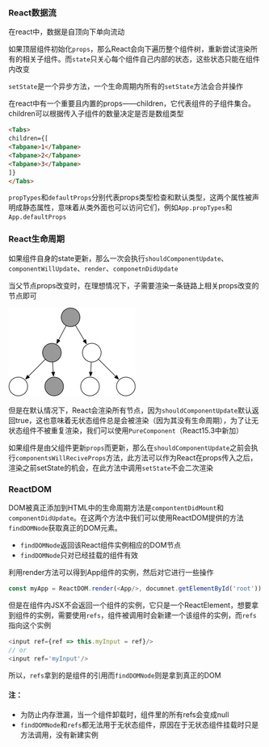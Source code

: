 ### React数据流

在react中，数据是自顶向下单向流动

如果顶层组件初始化`props`，那么React会向下遍历整个组件树，重新尝试渲染所有的相关子组件。而`state`只关心每个组件自己内部的状态，这些状态只能在组件内改变

`setState`是一个异步方法，一个生命周期内所有的`setState`方法会合并操作

在react中有一个重要且内置的props——children，它代表组件的子组件集合。children可以根据传入子组件的数量决定是否是数组类型

```html
<Tabs>
children={[
<Tabpane>1</Tabpane>
<Tabpane>2</Tabpane>
<Tabpane>3</Tabpane>
]}
</Tabs>
```

`propTypes`和`defaultProps`分别代表props类型检查和默认类型，这两个属性被声明成静态属性，意味着从类外面也可以访问它们，例如`App.propTypes`和`App.defaultProps`

### React生命周期

如果组件自身的state更新，那么一次会执行`shouldComponentUpdate`、`componentWillUpdate`、`render`、`componetnDidUpdate`

当父节点props改变时，在理想情况下，子需要渲染一条链路上相关props改变的节点即可

![](./img/props-change.jpg)

但是在默认情况下，React会渲染所有节点，因为`shouldComponentUpdate`默认返回true，这也意味着无状态组件总是会被渲染（因为其没有生命周期），为了让无状态组件不被重复渲染，我们可以使用`PureComponent`（React15.3中新加）


如果组件是由父组件更新`props`而更新，那么在`shouldComponentUpdate`之前会执行`componentsWillReciveProps`方法，此方法可以作为React在props传入之后，渲染之前setState的机会，在此方法中调用`setState`不会二次渲染

### ReactDOM

DOM被真正添加到HTML中的生命周期方法是`compontentDidMount`和`componentDidUpdate`。在这两个方法中我们可以使用ReactDOM提供的方法`findDOMNode`获取真正的DOM元素。

* `findDOMNode`返回该React组件实例相应的DOM节点
* `findDOMNode`只对已经挂载的组件有效

利用render方法可以得到App组件的实例，然后对它进行一些操作

```js
const myApp = ReactDOM.render(<App/>, documnet.getElementById('root'))
```

但是在组件内JSX不会返回一个组件的实例，它只是一个ReactElement，想要拿到组件的实例，需要使用`refs`，组件被调用时会新建一个该组件的实例，而`refs`指向这个实例

```js
<input ref={ref => this.myInput = ref}/>
// or
<input ref='myInput'/>
```


所以，`refs`拿到的是组件的引用而`findDOMNode`则是拿到真正的DOM

#### 注：

* 为防止内存泄漏，当一个组件卸载时，组件里的所有refs会变成null
* `findDOMNode`和`refs`都无法用于无状态组件，原因在于无状态组件挂载时只是方法调用，没有新建实例